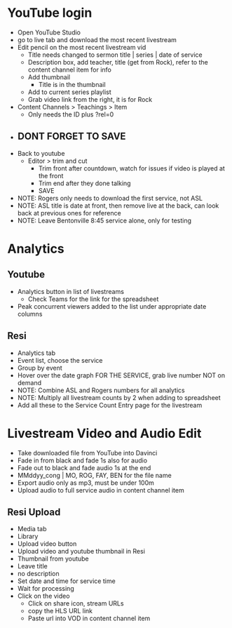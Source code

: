 # YouTube login
- Open YouTube Studio
- go to live tab and download the most recent livestream
- Edit pencil on the most recent livestream vid
    - Title needs changed to sermon title | series | date of service
    - Description box, add teacher, title (get from Rock), refer to the content channel item for info
    - Add thumbnail
        - Title is in the thumbnail
    - Add to current series playlist
    - Grab video link from the right, it is for Rock
- Content Channels > Teachings > Item
    - Only needs the ID plus ?rel=0
- DONT FORGET TO SAVE
    - 
- Back to youtube
    - Editor > trim and cut
        - Trim front after countdown, watch for issues if video is played at the front
        - Trim end after they done talking
        - SAVE
- NOTE:  Rogers only needs to download the first service, not ASL
- NOTE:  ASL title is date at front, then remove live at the back, can look back at previous ones for reference
- NOTE:  Leave Bentonville 8:45 service alone, only for testing

# Analytics
## Youtube
- Analytics button in list of livestreams
    - Check Teams for the link for the spreadsheet
- Peak concurrent viewers added to the list under appropriate date columns
## Resi
- Analytics tab
- Event list, choose the service
- Group by event
- Hover over the date graph FOR THE SERVICE, grab live number NOT on demand
- NOTE:  Combine ASL and Rogers numbers for all analytics
- NOTE:  Multiply all livestream counts by 2 when adding to spreadsheet
- Add all these to the Service Count Entry page for the livestream

# Livestream Video and Audio Edit
- Take downloaded file from YouTube into Davinci
- Fade in from black and fade 1s also for audio
- Fade out to black and fade audio 1s at the end
- MMddyy_cong | MO, ROG, FAY, BEN for the file name
- Export audio only as mp3, must be under 100m
- Upload audio to full service audio in content channel item
## Resi Upload
- Media tab
- Library
- Upload video button
- Upload video and youtube thumbnail in Resi
- Thumbnail from youtube
- Leave title
- no description
- Set date and time for service time
- Wait for processing
- Click on the video
    - Click on share icon, stream URLs
    - copy the HLS URL link
    - Paste url into VOD in content channel item
